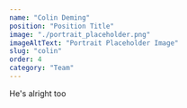 ```yaml
---
name: "Colin Deming"
position: "Position Title"
image: "./portrait_placeholder.png"
imageAltText: "Portrait Placeholder Image"
slug: "colin"
order: 4
category: "Team"
---
```


He's alright too